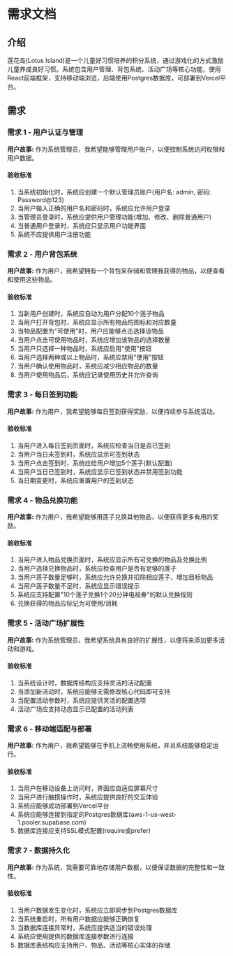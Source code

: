 # 需求文档

## 介绍

莲花岛(Lotus Island)是一个儿童好习惯培养的积分系统，通过游戏化的方式激励儿童养成良好习惯。系统包含用户管理、背包系统、活动广场等核心功能，使用React前端框架，支持移动端浏览，后端使用Postgres数据库，可部署到Vercel平台。

## 需求

### 需求 1 - 用户认证与管理

**用户故事:** 作为系统管理员，我希望能够管理用户账户，以便控制系统访问权限和用户数据。

#### 验收标准

1. 当系统初始化时，系统应创建一个默认管理员账户(用户名: admin, 密码: Password@123)
2. 当用户输入正确的用户名和密码时，系统应允许用户登录
3. 当管理员登录时，系统应提供用户管理功能(增加、修改、删除普通用户)
4. 当普通用户登录时，系统应只显示用户功能界面
5. 系统不应提供用户注册功能

### 需求 2 - 用户背包系统

**用户故事:** 作为用户，我希望拥有一个背包来存储和管理我获得的物品，以便查看和使用这些物品。

#### 验收标准

1. 当新用户创建时，系统应自动为用户分配10个莲子物品
2. 当用户打开背包时，系统应显示所有物品的图标和对应数量
3. 当物品配置为"可使用"时，用户应能够点击选择该物品
4. 当用户点击可使用物品时，系统应增加该物品的选择数量
5. 当用户只选择一种物品时，系统应启用"使用"按钮
6. 当用户选择两种或以上物品时，系统应禁用"使用"按钮
7. 当用户确认使用物品时，系统应减少相应物品的数量
8. 当用户使用物品后，系统应记录使用历史并允许查询

### 需求 3 - 每日签到功能

**用户故事:** 作为用户，我希望能够每日签到获得奖励，以便持续参与系统活动。

#### 验收标准

1. 当用户进入每日签到页面时，系统应检查当日是否已签到
2. 当用户当日未签到时，系统应显示可签到状态
3. 当用户点击签到时，系统应给用户增加5个莲子(默认配置)
4. 当用户当日已签到时，系统应显示已签到状态并禁用签到功能
5. 当日期变更时，系统应重置用户的签到状态

### 需求 4 - 物品兑换功能

**用户故事:** 作为用户，我希望能够用莲子兑换其他物品，以便获得更多有用的奖励。

#### 验收标准

1. 当用户进入物品兑换页面时，系统应显示所有可兑换的物品及兑换比例
2. 当用户选择兑换物品时，系统应检查用户是否有足够的莲子
3. 当用户莲子数量足够时，系统应允许兑换并扣除相应莲子，增加目标物品
4. 当用户莲子数量不足时，系统应显示错误提示
5. 系统应支持配置"10个莲子兑换1个20分钟电视券"的默认兑换规则
6. 兑换获得的物品应标记为可使用/消耗

### 需求 5 - 活动广场扩展性

**用户故事:** 作为系统管理员，我希望系统具有良好的扩展性，以便将来添加更多活动和游戏。

#### 验收标准

1. 当系统设计时，数据库结构应支持灵活的活动配置
2. 当添加新活动时，系统应能够无需修改核心代码即可支持
3. 当配置活动参数时，系统应提供灵活的配置选项
4. 活动广场应支持动态显示已配置的活动列表

### 需求 6 - 移动端适配与部署

**用户故事:** 作为用户，我希望能够在手机上流畅使用系统，并且系统能够稳定运行。

#### 验收标准

1. 当用户在移动设备上访问时，界面应自适应屏幕尺寸
2. 当用户进行触摸操作时，系统应提供良好的交互体验
3. 系统应能够成功部署到Vercel平台
4. 系统应能够连接到指定的Postgres数据库(aws-1-us-west-1.pooler.supabase.com)
5. 数据库连接应支持SSL模式配置(require或prefer)

### 需求 7 - 数据持久化

**用户故事:** 作为系统，我需要可靠地存储用户数据，以便保证数据的完整性和一致性。

#### 验收标准

1. 当用户数据发生变化时，系统应立即同步到Postgres数据库
2. 当系统重启时，所有用户数据应能够正确恢复
3. 当数据库连接异常时，系统应提供适当的错误处理
4. 系统应使用提供的数据库连接参数进行连接
5. 数据库表结构应支持用户、物品、活动等核心实体的存储